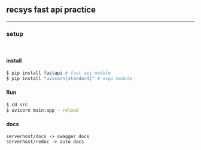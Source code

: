 ## recsys fast api practice
<hr>

### setup
<br>

#### install 
```bash
$ pip install fastapi # fast api module
$ pip install "uvicorn[standard]" # asgi module
```


#### Run 
```bash
$ cd src
$ uvicorn main:app --reload 
```

#### docs
```vim
serverhost/docs -> swagger docs
serverhost/redoc -> auto docs 
```



